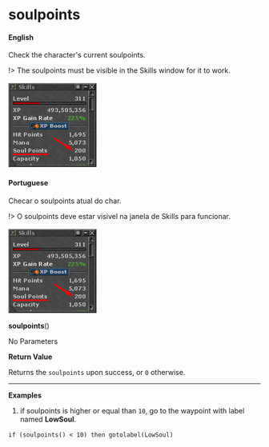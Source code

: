 
# soulpoints

<!-- tabs:start -->

#### **English**

Check the character's current soulpoints.


!> The soulpoints must be visible in the Skills window for it to work.<br><br>
![](../../_media/cavebot/functions/soulpoints_skillwindow.png)

#### **Portuguese**

Checar o soulpoints atual do char.

!> O soulpoints deve estar visivel na janela de Skills para funcionar.<br><br>
![](../../_media/cavebot/functions/soulpoints_skillwindow.png)


<!-- tabs:end -->

**soulpoints**()

No Parameters

**Return Value**

Returns the `soulpoints` upon success, or `0` otherwise.

---

**Examples**

1. if soulpoints is higher or equal than `10`, go to the waypoint with label named **LowSoul**.

```action
if (soulpoints() < 10) then gotolabel(LowSoul)
```
